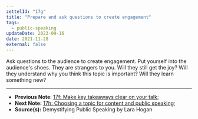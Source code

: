 ```yaml
---
zettelId: "17g"
title: "Prepare and ask questions to create engagement"
tags:
  - public-speaking
updateDate: 2023-09-16
date: 2021-11-28
external: false
---
```


Ask questions to the audience to create engagement. Put yourself into the audience's shoes. They are strangers to you. Will they still get the joy? Will they understand why you think this topic is important? Will they learn something new?

---

- **Previous Note**: [17f: Make key takeaways clear on your talk](/notes/17f);
- **Next Note:** [17h: Choosing a topic for content and public speaking](/notes/17h/);
- **Source(s):** Demystifying Public Speaking by Lara Hogan
